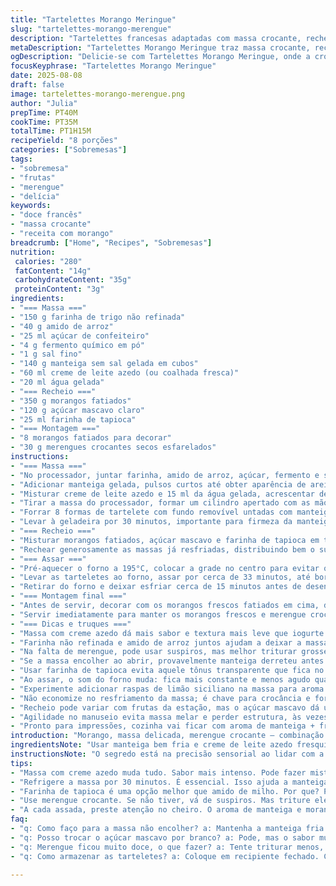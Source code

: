 ```yaml
---
title: "Tartelettes Morango Meringue"
slug: "tartelettes-morango-merengue"
description: "Tartelettes francesas adaptadas com massa crocante, recheio suculento de morangos levemente adocicados e toque crocante de merengue. Massa feita com farinha e amido de arroz para textura diferente, iogurte substituído por creme de leite azedo para untuosidade e sabor mais fresco. Morangos misturados com açúcar mascavo e farinha de tapioca, que cria firmeza sem pesar. Assar até dourar, sensação do aroma de manteiga e morangos exalando. Finalizar com morangos frescos e pedaços de merengue crocante, cria contraste de temperaturas e texturas. Aprendi que massa precisa descansar e refrigeração evita encolhimento indesejado. Texturas, aromas, cores. No forno, balaio de sensações confirmando ponto pelo cheiro e cor da crosta."
metaDescription: "Tartelettes Morango Meringue traz massa crocante, recheio de morangos suculentos, e merengue crocante para uma experiência saborosa"
ogDescription: "Delicie-se com Tartelettes Morango Meringue, onde a crocância da massa se encontra com morangos e merengue crocante"
focusKeyphrase: "Tartelettes Morango Meringue"
date: 2025-08-08
draft: false
image: tartelettes-morango-merengue.png
author: "Julia"
prepTime: PT40M
cookTime: PT35M
totalTime: PT1H15M
recipeYield: "8 porções"
categories: ["Sobremesas"]
tags:
- "sobremesa"
- "frutas"
- "merengue"
- "delícia"
keywords:
- "doce francês"
- "massa crocante"
- "receita com morango"
breadcrumb: ["Home", "Recipes", "Sobremesas"]
nutrition: 
 calories: "280"
 fatContent: "14g"
 carbohydrateContent: "35g"
 proteinContent: "3g"
ingredients:
- "=== Massa ==="
- "150 g farinha de trigo não refinada"
- "40 g amido de arroz"
- "25 ml açúcar de confeiteiro"
- "4 g fermento químico em pó"
- "1 g sal fino"
- "140 g manteiga sem sal gelada em cubos"
- "60 ml creme de leite azedo (ou coalhada fresca)"
- "20 ml água gelada"
- "=== Recheio ==="
- "350 g morangos fatiados"
- "120 g açúcar mascavo claro"
- "25 ml farinha de tapioca"
- "=== Montagem ==="
- "8 morangos fatiados para decorar"
- "30 g merengues crocantes secos esfarelados"
instructions:
- "=== Massa ==="
- "No processador, juntar farinha, amido de arroz, açúcar, fermento e sal. Pulsar para misturar."
- "Adicionar manteiga gelada, pulsos curtos até obter aparência de areia grossa; pedaços do tamanho de grãos de milho, não virar pasta."
- "Misturar creme de leite azedo e 15 ml da água gelada, acrescentar devagar enquanto pulsa, só até começar a ligar. Se estiver seca, pingue o restante da água, poucos ml de cada vez, cuidado para não exagerar."
- "Tirar a massa do processador, formar um cilindro apertado com as mãos, cortar em 8 pedaços iguais. Em superfície enfarinhada abrir cada pedaço com rolo, disco de 12 cm, cerca de 3 mm de espessura. Massa fina, não quebrar ao vencer resistência."
- "Forrar 8 formas de tartelete com fundo removível untadas com manteiga. Pressionar levemente para encaixar nas laterais, sem esticar demais a massa, para evitar retrair na hora do cozimento."
- "Levar à geladeira por 30 minutos, importante para firmeza da manteiga e evitar encolhimento na hora de assar."
- "=== Recheio ==="
- "Misturar morangos fatiados, açúcar mascavo e farinha de tapioca em tigela. Tapioca bem melhor que amido de milho para esse tipo de recheio: absorve líquido e deixa cremoso, sem deixar empapado."
- "Rechear generosamente as massas já resfriadas, distribuindo bem o suco junto com os morangos na massa."
- "=== Assar ==="
- "Pré-aquecer o forno a 195°C, colocar a grade no centro para evitar que o fundo asse muito rápido ou queime."
- "Levar as tarteletes ao forno, assar por cerca de 33 minutos, até borda dourada e massa firme ao toque. O cheiro de manteiga quente e morango começando a caramelizar é sinal. Se perceber que começa a queimar na borda, cobrir com folha de alumínio leve para continuar cozinhando sem escurecer demais."
- "Retirar do forno e deixar esfriar cerca de 15 minutos antes de desenformar, pra firmeza do recheio."
- "=== Montagem final ==="
- "Antes de servir, decorar com os morangos frescos fatiados em cima, distribuídos sem pesar. Por cima, salpicar os pedaços de merengue crocante, contrastando frio e quente, macio e crocante. Dá uma textura diferente, eu prefiro usar merengue artesanal; o comprado pode ter muito açúcar e ser enjoativo. Se não tiver, pode substituir por nibs de cacau para toque amargo e crocante."
- "Servir imediatamente para manter os morangos frescos e merengue crocante. Se deixar muito tempo, a umidade murcha o merengue e endurece a massa."
- "=== Dicas e truques ==="
- "Massa com creme azedo dá mais sabor e textura mais leve que iogurte. Se não tiver fresco, misture creme de leite com algumas gotas de limão e deixe descansar 10 minutos antes de usar."
- "Farinha não refinada e amido de arroz juntos ajudam a deixar a massa mais quebradiça, menos elástica, ideal para tartes finas."
- "Na falta de merengue, pode usar suspiros, mas melhor triturar grosseiramente para contrastar com a maciez da fruta."
- "Se a massa encolher ao abrir, provavelmente manteiga derreteu antes do tempo, massa precisa estar sempre fria e rápida na manipulação."
- "Usar farinha de tapioca evita aquele tônus transparente que fica no recheio com amido de milho, deixa mais natural e menos pastoso."
- "Ao assar, o som do forno muda: fica mais constante e menos agudo quando a crosta fica dourada, experiência que aprendi com tartes doces e salgadas."
- "Experimente adicionar raspas de limão siciliano na massa para aroma extra, combina muito com morango. Eu uso poucas por vez, não exagere."
- "Não economize no resfriamento da massa; é chave para crocância e formato final."
- "Recheio pode variar com frutas da estação, mas o açúcar mascavo dá uma profundidade diferente que açúcar branco clássico não alcança."
- "Agilidade no manuseio evita massa melar e perder estrutura, às vezes vale abrir apenas 4 massas e congelar o restante enrolado para assar depois."
- "Pronto para impressões, cozinha vai ficar com aroma de manteiga + frutas e uma expectativa boa no ar."
introduction: "Morango, massa delicada, merengue crocante — combinação clássica que exige técnica e sensibilidade com tempos e temperaturas. A massa seca precisa de descanso rigoroso para não tornar a tartelette dura demais ou encolher. Aqui, misturo farinha de trigo comum com amido de arroz para uma textura mais quebradiça, um toque aprendido com confeiteiros franceses experientes. Substituo o iogurte por creme de leite azedo para dar untuosidade sem amaciar demais a massa, ideia que veio de uma receita antiga de biscoitos. No recheio, troco açúcar branco por mascavo para aroma tostado e farinha de tapioca para dar estabilidade, evitando textura pastosa. O toque final vem do merengue, quebrado grosseiramente, trazendo crocância que contrasta com frutas macias e massa sedosa. A prática me ensinou a não confiar só no tempo do forno, mas também nos aromas e na cor dourada suave quando o forno canta o fim da etapa."
ingredientsNote: "Usar manteiga bem fria e creme de leite azedo fresquinho faz toda diferença, além de garantir que o sabor não se perca. Evitar amassos longos para não desenvolver glúten demais na massa, que endurece a crosta. O creme azedo pode ser improvisado misturando-se creme de leite fresco com 1 colher de chá de suco de limão, descansado por 10 minutos. Farinha de trigo não refinada dá sabor mais pronunciado e ajuda a massa quebrar, enquanto o amido de arroz torna a textura mais delicada, menos elástica. Trocar açúcar branco pelo mascavo traz um sabor terroso e equilibrado com o morango. Farinha de tapioca no lugar do amido de milho melhora a consistência do recheio, evitando que fique aguado ou empapado. O merengue crocante é opcional, mas recomendado para dar contraste de textura e temperatura, importante para o impacto final."
instructionsNote: "O segredo está na precisão sensorial ao lidar com a massa: usar pulsos curtos no processador para manter pedaços de manteiga intactos, criando uma massa quebradiça após assada. Refrigeração da massa na forma é crucial para evitar que encolha ou perca o formato na hora de assar. No forno, o calor certo é fundamental para dourar a crosta e cozinhar o recheio sem amolecer demais a massa. Observar a fragrância, o brilho da crosta e até o som do forno ajuda a identificar o momento ideal. Deixar esfriar para que o recheio assente e não escorra ao desenformar. Decorar na hora para o contraste entre o quente do recheio, o frio dos morangos frescos e o crocante do merengue garantir textura e sabor equilibrados. Caso precise conservar, armazenar em recipiente fechado e consumir no mesmo dia para preservar crocância e frescor."
tips:
- "Massa com creme azedo muda tudo. Sabor mais intenso. Pode fazer mistura com creme de leite e limão. Deixe descansar, é fundamental. Observe a textura; não pode ficar grudento."
- "Refrigere a massa por 30 minutos. É essencial. Isso ajuda a manteiga a firmar. Se não, vai encolher. O calor do forno é amigo e inimigo ao mesmo tempo."
- "Farinha de tapioca é uma opção melhor que amido de milho. Por que? Porque ela não deixa aquele aspecto empapado no recheio. O resultado é mais cremoso. Esse detalhe faz diferença."
- "Use merengue crocante. Se não tiver, vá de suspiros. Mas triture eles. Quer textura? Contraste frio com quente. Isso aqui é um truque clássico. Sinta a diferença que isso cria."
- "A cada assada, preste atenção no cheiro. O aroma de manteiga e morango é um baita indicativo. Além disso, a coloração dourada é o sinal. Evite se apressar; paciência conta muito."
faq:
- "q: Como faço para a massa não encolher? a: Mantenha a manteiga fria. Refrigere bem. Use pulos curtos no processador. Não deixe trabalhar demais a massa. Esses passos ajudam muito."
- "q: Posso trocar o açúcar mascavo por branco? a: Pode, mas o sabor muda. O mascavo dá um toque especial. Variedade de sabores. Clássico é bom, mas esse terroso vale a pena experimentar."
- "q: Merengue ficou muito doce, o que fazer? a: Tente triturar menos, isso ajuda. Pode também comparar com nibs de cacau para amargor. Um adendo ao toque crocante. Misture ao gosto."
- "q: Como armazenar as tarteletes? a: Coloque em recipiente fechado. Consuma no mesmo dia. Omerengue murcha rápido. Se demorar, a massa perde a crocância. Melhor garantir a frescura."

---
```

